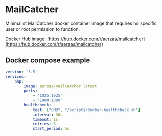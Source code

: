 # MailCatcher

Minimalist MailCatcher docker container image that requires no specific user or root permission to function.

Docker Hub image: [https://hub.docker.com/r/aerzas/mailcatcher](https://hub.docker.com/r/aerzas/mailcatcher)

## Docker compose example

```yaml
version: '3.5'
services:
    php:
        image: aerzas/mailcatcher:latest
        ports:
            - '1025:1025'
            - '1080:1080'
        healthcheck:
            test: ["CMD", "/scripts/docker-healthcheck.sh"]
            interval: 30s
            timeout: 1s
            retries: 3
            start_period: 5s
```
